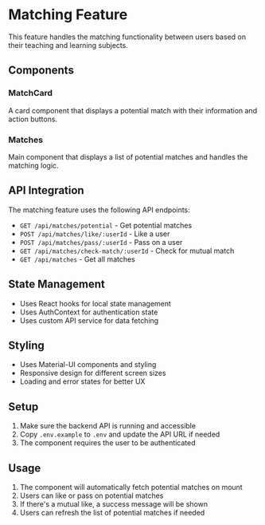 # Matching Feature

This feature handles the matching functionality between users based on their teaching and learning subjects.

## Components

### MatchCard
A card component that displays a potential match with their information and action buttons.

### Matches
Main component that displays a list of potential matches and handles the matching logic.

## API Integration

The matching feature uses the following API endpoints:

- `GET /api/matches/potential` - Get potential matches
- `POST /api/matches/like/:userId` - Like a user
- `POST /api/matches/pass/:userId` - Pass on a user
- `GET /api/matches/check-match/:userId` - Check for mutual match
- `GET /api/matches` - Get all matches

## State Management

- Uses React hooks for local state management
- Uses AuthContext for authentication state
- Uses custom API service for data fetching

## Styling

- Uses Material-UI components and styling
- Responsive design for different screen sizes
- Loading and error states for better UX

## Setup

1. Make sure the backend API is running and accessible
2. Copy `.env.example` to `.env` and update the API URL if needed
3. The component requires the user to be authenticated

## Usage

1. The component will automatically fetch potential matches on mount
2. Users can like or pass on potential matches
3. If there's a mutual like, a success message will be shown
4. Users can refresh the list of potential matches if needed
